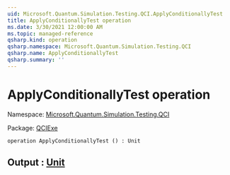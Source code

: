 ```yaml
---
uid: Microsoft.Quantum.Simulation.Testing.QCI.ApplyConditionallyTest
title: ApplyConditionallyTest operation
ms.date: 3/30/2021 12:00:00 AM
ms.topic: managed-reference
qsharp.kind: operation
qsharp.namespace: Microsoft.Quantum.Simulation.Testing.QCI
qsharp.name: ApplyConditionallyTest
qsharp.summary: ''
---
```


# ApplyConditionallyTest operation

Namespace: [Microsoft.Quantum.Simulation.Testing.QCI](xref:Microsoft.Quantum.Simulation.Testing.QCI)

Package: [QCIExe](https://nuget.org/packages/QCIExe)




```qsharp
operation ApplyConditionallyTest () : Unit
```


## Output : [Unit](xref:microsoft.quantum.lang-ref.unit)

